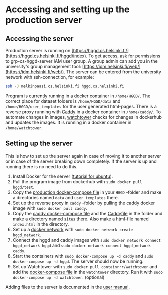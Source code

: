 # Accessing and setting up the production server

## Accessing the server

Production server is running on [https://hggd.cs.helsinki.fi/](https://hggd.cs.helsinki.fi/hggd/index). To get access, ask for permissions to grp-cs-hggd-server IAM user group. A group admin can add you in the university's group management tool: [https://idm.helsinki.fi/web/](https://idm.helsinki.fi/web/). The server can be entered from the university network with ssh-connection, for example:

```bash
ssh -J melkinpaasi.cs.helsinki.fi hggd.cs.helsinki.fi
```

Program is currently running in a docker container in `/home/HGGD/`. The correct place for dataset folders is `/home/HGGD/data` and `/home/HGGD/user_templates` for the user generated html-pages. There is a reverse proxy running with [Caddy](https://caddyserver.com/) in a docker container in `/home/caddy/`. To automate changes in images, [watchtower](https://containrrr.dev/watchtower/) checks for changes in dockerhub and updates the images. It is running in a docker container in `/home/watchtower`.

## Setting up the server

This is how to set up the server again in case of moving it to another server or in case of the server breaking down completely. If the server is up and running there is no need to do this.

1. Install Docker for the server ([tutorial for ubuntu](https://www.simplilearn.com/tutorials/docker-tutorial/how-to-install-docker-on-ubuntu)).
2. Pull the program image from dockerhub with `sudo docker pull hggd/test`.
3. Copy the [production docker-compose file](https://github.com/Helsinki-Genomic-Graph-Database/HGGD/blob/main/docker-compose.prod.yml) in your `HGGD` -folder and make a directories named `data` and `user_templates` there.
4. Set up the reverse proxy in `caddy` -folder by pulling the caddy docker image with `sudo docker pull caddy`.
5. Copy the [caddy docker-compose file](https://github.com/Helsinki-Genomic-Graph-Database/HGGD/blob/main/documentation/docker-compose.caddy.yml) and the [Caddyfile](https://github.com/Helsinki-Genomic-Graph-Database/HGGD/blob/main/documentation/Caddyfile) in the folder and make a directory named `sites` there. Also make a html-file named `index.html` in the directory.
6. Set up a [docker network](https://docs.docker.com/network/bridge/) with `sudo docker network create hggd_network`.
7. Connect the hggd and caddy images with `sudo docker network connect hggd_network hggd` and `sudo docker network connect hggd_network caddy`.
8. Start the containers with `sudo docker-compose up -d caddy` and `sudo docker-compose up -d hggd`. The server should now be running.
9. Set up Watchtower with `sudo docker pull containrrr/watchtower` and add the [docker-compose file](https://github.com/Helsinki-Genomic-Graph-Database/HGGD/blob/main/documentation/docker-compose.watchtower.yml) in the `watchtower` directory. Run it with `sudo docker-compose up -d watchtower`. (optional)

Adding files to the server is documented in the [user manual](https://github.com/Helsinki-Genomic-Graph-Database/HGGD/blob/main/documentation/user_manual.md).

